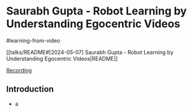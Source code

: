# Saurabh Gupta - Robot Learning by Understanding Egocentric Videos

#learning-from-video

[[talks/README#[2024-05-07] Saurabh Gupta - Robot Learning by Understanding Egocentric Videos|README]]

[Recording](https://www.youtube.com/watch?v=RdPftGBhN8c)

## Introduction

- a
